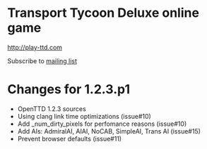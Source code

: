 Transport Tycoon Deluxe online game
========

http://play-ttd.com

Subscribe to <a href="http://groups.google.com/group/caiiiycuk">mailing list</a>

Changes for 1.2.3.p1
=================
- OpenTTD 1.2.3 sources
- Using clang link time optimizations (issue#10)
- Add _num_dirty_pixels for perfomance reasons (issue#10)
- Add AIs: AdmiralAI, AIAI, NoCAB, SimpleAI, Trans AI (issue#15)
- Prevent browser defaults (issue#11)

